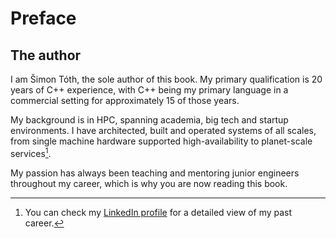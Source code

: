 # Preface


## The author

I am Šimon Tóth, the sole author of this book. My primary qualification is 20 years of C++ experience, with C++ being my primary language in a commercial setting for approximately 15 of those years.

My background is in HPC, spanning academia, big tech and startup environments.
I have architected, built and operated systems of all scales, from single machine hardware supported high-availability to planet-scale services[^linkedin].

[^linkedin]: You can check my [LinkedIn profile](https://www.linkedin.com/in/simontoth) for a detailed view of my past career.

My passion has always been teaching and mentoring junior engineers throughout my career, which is why you are now reading this book.